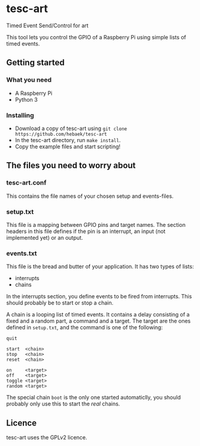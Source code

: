 # tesc-art
Timed Event Send/Control for art

This tool lets you control the GPIO of a Raspberry Pi using simple lists of timed events.

## Getting started

### What you need
* A Raspberry Pi
* Python 3

### Installing
* Download a copy of tesc-art using `git clone https://github.com/hebaek/tesc-art`
* In the tesc-art directory, run `make install`.
* Copy the example files and start scripting!

## The files you need to worry about

### tesc-art.conf
This contains the file names of your chosen setup and events-files.

### setup.txt
This file is a mapping between GPIO pins and target names.
The section headers in this file defines if the pin is an interrupt, an input (not implemented yet) or an output.

### events.txt
This file is the bread and butter of your application. It has two types of lists:
* interrupts
* chains

In the interrupts section, you define events to be fired from interrupts. This should probably be to start or stop a chain.

A chain is a looping list of timed events. It contains a delay consisting of a fixed and a random part, a command and a target.
The target are the ones defined in `setup.txt`, and the command is one of the following:
```
quit

start  <chain>
stop   <chain>
reset  <chain>

on     <target>
off    <target>
toggle <target>
random <target>
```

The special chain `boot` is the only one started automaticlly, you should probably only use this to start the _real_ chains.


## Licence
tesc-art uses the GPLv2 licence.